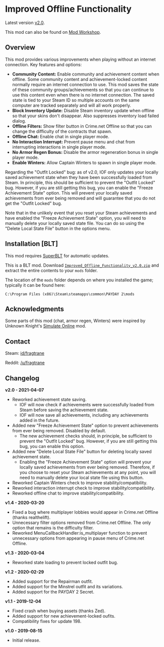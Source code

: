 # Improved Offline Functionality

Latest version [v2.0](https://github.com/fragtrane/Payday-2-Mods/raw/master/Improved%20Offline%20Functionality/Improved_Offline_Functionality_v2.0.zip).

This mod can also be found on [Mod Workshop](https://modworkshop.net/mod/25511).

## Overview

This mod provides various improvements when playing without an internet connection. Key features and options:

- **Community Content:** Enable community and achievement content when offline. Some community content and achievement-locked content normally require an internet connection to use. This mod saves the state of these community groups/achievements so that you can continue to use this content even when there is no internet connection. The saved state is tied to your Steam ID so multiple accounts on the same computer are tracked separately and will all work properly.
- **Block Inventory Update:** Disable Steam inventory update when offline so that your skins don't disappear. Also suppresses inventory load failed dialog.
- **Offline Filters:** Show filter button in Crime.net Offline so that you can change the difficulty of the contracts that spawn.
- **Offline Chat:** Enable chat in single player mode.
- **No Interaction Interrupt:** Prevent pause menu and chat from interrupting interactions in single player mode.
- **No Armor Regen Bonus:** Disable the armor regeneration bonus in single player mode.
- **Enable Winters:** Allow Captain Winters to spawn in single player mode.

Regarding the "Outfit Locked" bug: as of v2.0, IOF only updates your locally saved achievement state when they have been successfully loaded from Steam. In principle, this should be sufficient to prevent the "Outfit Locked" bug. However, if you are still getting this bug, you can enable the "Freeze Achievement State" option. This will prevent your locally saved achievements from ever being removed and will guarantee that you do not get the "Outfit Locked" bug.

Note that in the unlikely event that you reset your Steam achievements and have enabled the "Freeze Achievement State" option, you will need to manually delete your locally saved state file. You can do so using the "Delete Local State File" button in the options menu.

## Installation [BLT]

This mod requires [SuperBLT](https://superblt.znix.xyz) for automatic updates.

This is a BLT mod. Download [`Improved_Offline_Functionality_v2.0.zip`](https://github.com/fragtrane/Payday-2-Mods/raw/master/Improved%20Offline%20Functionality/Improved_Offline_Functionality_v2.0.zip) and extract the entire contents to your `mods` folder.

The location of the `mods` folder depends on where you installed the game; typically it can be found here:

```
C:\Program Files (x86)\Steam\steamapps\common\PAYDAY 2\mods
```

## Acknowledgments

Some parts of this mod (chat, armor regen, Winters) were inspired by Unknown Knight's [Simulate Online](https://modworkshop.net/mod/16175) mod.

## Contact

Steam: [id/fragtrane](https://steamcommunity.com/id/fragtrane)

Reddit: [/u/fragtrane](https://www.reddit.com/user/fragtrane)

## Changelog

**v2.0 - 2021-04-07**

- Reworked achievement state saving.
	- IOF will now check if achievements were successfully loaded from Steam before saving the achievement state.
	- IOF will now save all achievements, including any achievements added in the future.
- Added new "Freeze Achievement State" option to prevent achievements from ever being removed. Disabled by default.
	- The new achievement checks should, in principle, be sufficient to prevent the "Outfit Locked" bug. However, if you are still getting this bug, you can enable this option.
- Added new "Delete Local State File" button for deleting locally saved achievement state.
	- Enabling the "Freeze Achievement State" option will prevent your locally saved achievements from ever being removed. Therefore, if you choose to reset your Steam achievements at any point, you will need to manually delete your local state file using this button.
- Reworked Captain Winters check to improve stability/compatibility.
- Reworked interaction interrupt check to improve stability/compatibility.
- Reworked offline chat to improve stability/compatibility.

**v1.4 - 2020-03-20**

- Fixed a bug where multiplayer lobbies would appear in Crime.net Offline (thanks realthelift).
- Unnecessary filter options removed from Crime.net Offline. The only option that remains is the difficulty filter.
- Reworked MenuCallbackHandler:is_multiplayer function to prevent unnecessary options from appearing in pause menu of Crime.net Offline.

**v1.3 - 2020-03-04**

- Reworked state loading to prevent locked outfit bug.

**v1.2 - 2020-02-29**

- Added support for the Repairman outfit.
- Added support for the Minstrel outfit and its variations.
- Added support for the PAYDAY 2 Secret.

**v1.1 - 2019-12-04**

- Fixed crash when buying assets (thanks Zed).
- Added support for new achievement-locked oufits.
- Compatibility fixes for update 198.

**v1.0 - 2019-08-15**

- Initial release.
